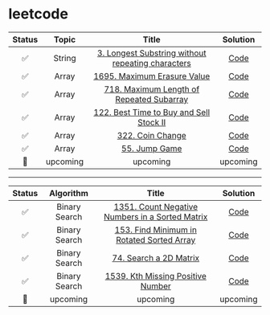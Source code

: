 # leetcode
| Status | Topic | Title | Solution |
| :---: | :---: | :---: | :---: |
| :white_check_mark: | String | [3. Longest Substring without repeating characters](https://leetcode.com/problems/longest-substring-without-repeating-characters)| [Code](https://github.com/deanyim0226/leetcode/tree/main/solutions/3) |
| :white_check_mark: | Array | [1695. Maximum Erasure Value](https://leetcode.com/problems/maximum-erasure-value/)  | [Code](https://github.com/deanyim0226/leetcode/tree/main/solutions/1695) |
| :white_check_mark: | Array | [718. Maximum Length of Repeated Subarray](https://leetcode.com/problems/maximum-length-of-repeated-subarray/)  | [Code](https://github.com/deanyim0226/leetcode/tree/main/solutions/718) |
| :white_check_mark: | Array | [122. Best Time to Buy and Sell Stock II](https://leetcode.com/problems/best-time-to-buy-and-sell-stock-ii/)  | [Code](https://github.com/deanyim0226/leetcode/tree/main/solutions/122) |
| :white_check_mark: | Array | [322. Coin Change](https://leetcode.com/problems/coin-change/) | [Code](https://github.com/deanyim0226/leetcode/tree/main/solutions/322) |
| :white_check_mark: | Array | [55. Jump Game](https://leetcode.com/problems/jump-game/) | [Code](https://github.com/deanyim0226/leetcode/tree/main/solutions/55) |
| :black_square_button: | upcoming | upcoming | upcoming |

-------------------------------------------------------------------------------
| Status | Algorithm | Title | Solution |
| :---: | :---: | :---: | :---: |
| :white_check_mark: | Binary Search | [1351. Count Negative Numbers in a Sorted Matrix](https://leetcode.com/problems/count-negative-numbers-in-a-sorted-matrix/description/?envType=study-plan-v2&id=binary-search/) | [Code](https://github.com/deanyim0226/leetcode/tree/main/solutions/1351) |
| :white_check_mark: | Binary Search | [153. Find Minimum in Rotated Sorted Array](https://leetcode.com/problems/find-minimum-in-rotated-sorted-array/?envType=study-plan-v2&id=binary-search) | [Code](https://github.com/deanyim0226/leetcode/tree/main/solutions/153) |
| :white_check_mark: | Binary Search | [74. Search a 2D Matrix](https://leetcode.com/problems/search-a-2d-matrix/?envType=study-plan-v2&id=binary-search/) | [Code](https://github.com/deanyim0226/leetcode/tree/main/solutions/74) |
| :white_check_mark: | Binary Search | [1539. Kth Missing Positive Number](https://leetcode.com/problems/kth-missing-positive-number/description/?envType=study-plan-v2&id=binary-search/) | [Code](https://github.com/deanyim0226/leetcode/tree/main/solutions/1539) |
| :black_square_button: | upcoming | upcoming | upcoming |
